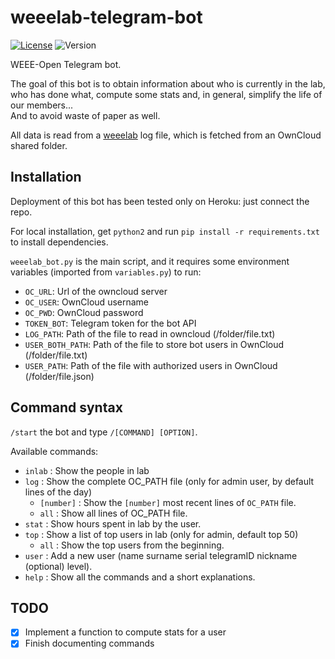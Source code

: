 # weeelab-telegram-bot
[![License](http://img.shields.io/:license-GPL3.0-blue.svg)](http://www.gnu.org/licenses/gpl-3.0.html)
![Version](https://img.shields.io/badge/version-1.0-yellow.svg)

WEEE-Open Telegram bot.

The goal of this bot is to obtain information about who is currently in the lab,  
who has done what, compute some stats and, in general, simplify the life of our members...  
And to avoid waste of paper as well.  

All data is read from a  [weeelab](https://github.com/WEEE-Open/weeelab) log file, which is fetched from an OwnCloud shared folder.  

## Installation

Deployment of this bot has been tested only on Heroku: just connect the repo.

For local installation, get `python2` and run `pip install -r requirements.txt` to install dependencies.

`weeelab_bot.py` is the main script, and it requires some environment variables (imported from `variables.py`) to 
run:
* `OC_URL`: Url of the owncloud server
* `OC_USER`: OwnCloud username
* `OC_PWD`: OwnCloud password
* `TOKEN_BOT`: Telegram token for the bot API
* `LOG_PATH`: Path of the file to read in owncloud (/folder/file.txt)
* `USER_BOTH_PATH`: Path of the file to store bot users in OwnCloud (/folder/file.txt)
* `USER_PATH`: Path of the file with authorized users in OwnCloud (/folder/file.json)

## Command syntax
`/start` the bot and type `/[COMMAND] [OPTION]`.  

Available commands:

* `inlab` : Show the people in lab
* `log`   : Show the complete OC_PATH file (only for admin user, by default lines of the day)
  * `[number]`   : Show the `[number]` most recent lines of `OC_PATH` file.
  * `all`      : Show all lines of OC_PATH file.
* `stat`   :  Show hours spent in lab by the user.
* `top`   :  Show a list of top users in lab (only for admin, default top 50)
  * `all`      : Show the top users from the beginning.
* `user`  :  Add a new user (name surname serial telegramID nickname (optional) level).
* `help`  :  Show all the commands and a short explanations.

## TODO

- [X] Implement a function to compute stats for a user
- [X] Finish documenting commands
